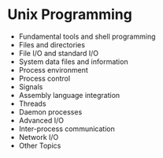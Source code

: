 # Unix Programming

- Fundamental tools and shell programming
- Files and directories
- File I/O and standard I/O
- System data files and information
- Process environment
- Process control
- Signals
- Assembly language integration
- Threads
- Daemon processes
- Advanced I/O
- Inter-process communication
- Network I/O
- Other Topics
